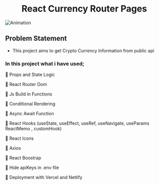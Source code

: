 <h1 align="center">React Currency Router Pages</h1>

![Animation](https://user-images.githubusercontent.com/99739515/190128155-b6436338-ef56-4618-b241-3cf151544472.gif)

## Problem Statement

- This project aims to get Crypto Currency Information from public api

### In this project what i have used;

📌 Props and State Logic

📌 React Router Dom

📌 Js Build in Functions

📌 Conditional Rendering

📌 Async Await Function

📌 React Hooks (useState, useEffect, useRef, useNavigate, useParams ReactMemo , customHook)

📌 React Icons

📌 Axios

📌 React Boostrap

📌 Hide apiKeys in .env file

📌 Deployment with Vercel and Netlify

